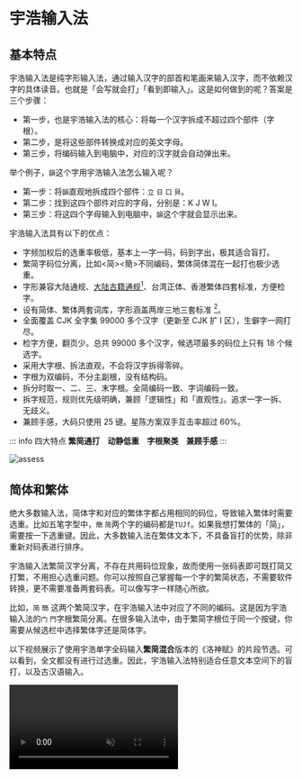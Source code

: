 <script setup>
import Chaifen from '@/chaifen/Chaifen.vue'
import MultiChaifen from '@/chaifen/MultiChaifen.vue'
</script>

# 宇浩输入法

## 基本特点

<MultiChaifen chars="宇浩輸入法" :size="50" loc='left' />

宇浩输入法是纯字形输入法，通过输入汉字的部首和笔画来输入汉字，而不依赖汉字的具体读音。也就是「会写就会打」「看到即输入」。这是如何做到的呢？答案是三个步骤：

- 第一步，也是宇浩输入法的核心：将每一个汉字拆成不超过四个部件（字根）。
- 第二步，是将这些部件转换成对应的英文字母。
- 第三步，将编码输入到电脑中，对应的汉字就会自动弹出来。

举个例子，`韻`这个字用宇浩输入法怎么输入呢？

- 第一步：将`韻`直观地拆成四个部件：`立` `日` `口` `貝`。
- 第二步：找到这四个部件对应的字母，分别是：K J W I。
- 第三步：将这四个字母输入到电脑中，`韻`这个字就会显示出来。

<div class="flex justify-left flex-wrap">
<Chaifen char='韻' :parts='[5,4,3,7]' />
<Chaifen char='韵' :parts='[5,4,2,2]' />
</div>

宇浩输入法具有以下的优点：

- 字频加权后的选重率极低，基本上一字一码，码到字出，极其适合盲打。
- 繁简字码位分离，比如<简><簡>不同编码，繁体简体混在一起打也极少选重。
- 字形兼容大陆通规、[大陆古籍通规](/docs/guji)[^guji_standards]、台湾正体、香港繁体四套标准，方便检字。
- 设有简体、繁体两套词库，字形涵盖两岸三地三套标准 [^opencc]。
- 全面覆盖 CJK 全字集 99000 多个汉字（更新至 CJK 扩 I 区），生僻字一网打尽。
- 检字方便，翻页少。总共 99000 多个汉字，候选项最多的码位上只有 18 个候选字。
- 采用大字根、拆法直观，不会将汉字拆得零碎。
- 字根为双编码，不分主副根，没有结构码。
- 拆分时取一、二、三、末字根。全简编码一致、字词编码一致。
- 拆字规范，规则优先级明确，兼顾「逻辑性」和「直观性」。追求一字一拆、无歧义。
- 兼顾手感，大码只使用 25 键。星陈方案双手互击率超过 60%。

::: info 四大特点
**繁简通打　动静低重　字根聚类　兼顾手感**
:::

![assess](/assess.png)

## 简体和繁体

绝大多数输入法，简体字和对应的繁体字都占用相同的码位，导致输入繁体时需要选重。比如五笔字型中，`簡` `简`两个字的编码都是`TUJf`。如果我想打繁体的「简」，需要按一下选重键。因此，大多数输入法在繁体文本下，不具备盲打的优势，除非重新对码表进行排序。

宇浩输入法繁简汉字分离，不存在共用码位现象，故而使用一张码表即可既打简又打繁，不用担心选重问题。你可以按照自己掌握每一个字的繁简状态，不需要软件转换，更不需要准备两套码表。可以像写字一样随心所欲。

比如，`简` `簡` 这两个繁简汉字，在宇浩输入法中对应了不同的编码。这是因为宇浩输入法的`门` `門`字根繁简分离。在很多输入法中，由于繁简字根位于同一个按键，你需要从候选栏中选择繁体字还是简体字。

以下视频展示了使用宇浩单字全码输入**繁简混合**版本的《洛神赋》的片段节选。可以看到，全文都没有进行过选重。因此，宇浩输入法特别适合任意文本空间下的盲打，以及古汉语输入。

<video src='/yuhao-example.mp4' loop controls muted/>

## 静重和动重

宇浩输入法支持繁简通打，并不代表它牺牲了**只打简体**或**只打繁体**的性能。我们不妨看一看下面的数据：

- 简体文本：常用 1500 字全码无重 [^frequent_characters]。常用 3000 字，全码 10 组重码，出简后无重码。常用 4500 字，全码 55 组重码，出简后 2 组重码。**常用 6000 字，全码 117 组重码，出简后 14 组重码。字频加权后，全码下每万字选重 5 次。**

- 繁体文本：常用 1500 字，全码 1 组重码，出简后无重。常用 3000 字，全码 24 组重码，出简后 4 组重码。常用 4500 字，全码 92 组重码，出简后 13 组重码。常用 5700 字，全码 152 组重码，出简后 36 组重码。字频加权后，全码下每万字选重 15 次。

- 繁简混合文本 [^mixed_frequency]：前 1500 字，全码 3 组重码，出简后无重。前 3000 字，全码 13 组重码，出简后 3 组重码。前 6000 字，全码 131 组重码，出简后 16 组重码。前 9000 字，全码 365 组重码，出简后 92 组重码。字频加权后，全码下每万字选重 17 次。

要知道，宇浩输入法只使用了 25 个按键，也就是说四码的编码空间只有其他 26 键输入法的 85.5%。但是宇浩输入法在常用繁简汉字下选重率却是同类输入法中最低的。

## 打单和打词

宇浩输入法可以输入单字也可以输入词语，各有优缺点。

::: info 单字输入相比词语输入

词语输入缺点：

- 单字输入学习成本较低，学完单字就等于毕业。词语输入还要学习词语编码规则。
- 单字输入思维负担小，不需要进行人工分词，熟练后打字比较连贯。
- 输入单字和输入词语时，每个字的编码是不同的，比如一简字打单时只要输入一码，打词时需要输入两码。
- 很多生僻词、新词、长词可能不在词库中，过度依赖词语输入会造成「踩空」的问题，必须回改。
- 词语输入的重码率高於单字输入1个数量级，确定性较差，失去了形码的根本优势。

词语输入优点：

- 词语输入时，每四码可以上屏至少两字，即使存在选重的几率，平均每个字的码长不到2.0。相比之下，单字输入的平均码长上升到了3.1左右，且对空格的依赖很大。
- 词语输入时，最多取每个字的前两个字根，思维负担小。相比之下，单字取码常取到第三根，深入字的中央部分，思维负担较大。
:::

宇浩输入法，单字输入模式下（只考虑二简）选重率约为0.06%，词语输入模式下[选重率约为1.27%](./statistics.md)。一个比较好的状态，应该是主要打单字，辅助打词语，根据个人偏好，找到一个平衡点，让综合选重率达到0.30% 到 0.50% 左右。

因此，宇浩输入法的最佳输入体验，是以字为主，以词为辅，激进打字，谨慎打词，从而达到较佳的确定性，做到完全关闭候选框输入。

!-- ## 适合人群

评价一款输入法，不能只看重码率，因为每一款输入法都有自己的**设计哲学**和**目标用户**。有优点就必然有缺点，反之亦然。评价一款输入法的维度，除却重码率，还有规则简易度、字根复杂度、按键舒适度、平台通用性等。这就是为什么拼音重码高，但大多数人还是会使用拼音，因为它的学习成本基本为零。选择学习输入法，一定要符合自己的需求，要综合考虑多方面因素，例如，是否愿意背较多的字根，是否有打古文、繁体字需求等。

宇浩输入法的最佳输入体验，是采用精简词库（80000 词左右，同时包括简体、台湾繁体、香港繁体、大陆繁体）并配合单字输入，从而达到极致的确定性，做到完全关闭候选框输入。以下为宇浩输入法**最适合**的人群：

- 对繁体字和简化字都有输入需求，希望做到繁简无缝切换，不依赖程序进行转换的人（中文系学生、经常同两岸三地人士打交道者、方言爱好者、汉字爱好者等）；或
- 日常主要输入繁体文本的人（港澳台用户）；或
- 日常需要输入简体文本，偶尔需要输入繁体文本和生僻字的人；或
- 热爱汉字，喜欢一笔一画写字的感觉，想要学习传统汉字的人。 --

## 聚类和分区

宇浩输入法的核心是对于汉字的拆分，其次是对于字根排布的设计。字根一共有 200 多个，但字母只有 26 个，因此，每个按键上都会有大约 10 个左右的字根。字根如何排布，直接决定了它的学习难度、维护难度、手感、连贯度等等。大体上：

- 对相似字形进行聚类和分区的方案，比乱序排布的方案，学习更加便捷，维护成本更低。比如：「目且贝见」这些都有「目」形的字根，如果安排在一个按键上，那么我们只要记住了其中的一个，就能立刻记住剩下的字根。
- 乱序排布的方案，比对相似字形进行聚类和分区的方案，手感更优。这是因为字根排布的设计中，最大的限制条件就是聚类。解除了这个限制，排布就更加自由，就能在手感上做到更好。
- 三码的方案，比四码的方案，思维负担更小。这是因为四码方案需要取到字的第三根，这个字根往往深入字的中部，思考起来需要更多时间。
- 四码的方案，比三码的方案，重码更低。这一点不言而喻。

每个人都有自己的偏好。为了照顾不同人群的需求。宇浩输入法有两套**官方字根排布设计**。大家可根据自己的偏好和以前的输入习惯，选择其中一个学习。由于这些设计都基于「宇浩拆分」，因此就算后面想试试其他的设计，也只用几天就能适应。

### 宇浩·星陈

**宇浩·星陈**是官方字根排布设计，采用了字根聚类同键排布模式（类似郑码、徐码）。字形相似的字根会被聚拢在一道，排布在 25 个键位上。方案名取自《尚书大传》之「明明上天，烂然星陈」。

由于大量字形相近的字根被放在了一个按键上，它对于初学者极为友好，可以通过联想记忆法，以「组」为单位来记忆。比如：

- `目且貝見`和`日曰早`都在 J 上。
- `亦文（夂）亥（豕）亡方`都在 T 上。

![yustar](/yustar.png)

### 宇浩·光华

**宇浩·光华**是官方字根排布设计，采用了字根首笔分区排布模式（类似五笔、真码）。依据字根第一笔的笔画，分布在横竖撇捺折五区中。其中横区 6 键，竖区 5 键，撇区 6 键，捺区 4 键，折区 4 键。方案名取自《尚书大传》之「日月光华，旦复旦兮」。

由于字根按照首笔笔画进行分区，适合有五笔经验的用户。

![宇浩输入法宋体字根图](/yulight.webp)

两个方案的区别，可参见以下表格。

| 特点                       | 宇浩·光华 | 宇浩·星陈 |
| :------------------------- | :-------- | :-------- |
| 使用最新版本**宇浩拆分**   | ✅         | ✅         |
| 支持到 CJK ext-I           | ✅         | ✅         |
| 兼容台湾字形拆分           | ✅         | ✅         |
| 繁简通打低极选重率 (0.2%) | ✅         | ✅         |
| 字根双编码                 | ✅         | ✅         |
| 附属根比代表根多补一码     | ✅         | ❌         |
| 大码使用 Z 键              | ❌         | ❌         |
| 小码使用 Z 键              | ❌         | ✅         |
| 相似字形字根同分区聚类     | ✅         | ❌         |
| 相似字形字根同大码聚类     | ❌         | ✅         |
| 小码使用拼音中的字母       | ✅         | ✅         |
| 小码 85% 使用拼音首字母   | ❌         | ✅         |
| 双手互击率 60%            | ❌         | ✅         |
| 严格优化键位分布           | ❌         | ✅         |
| Z 键反查                   | ✅         | ✅         |

## 第三方衍生

基于宇浩输入法的拆分，部分用户还创制了其他的**衍生方案**。

#### 吉旦饼

[**吉旦饼**](https://lost-melody.github.io/wafel)，是阿吉、王牌饼干发起的一项衍生方案。它采用乱序字根设计、三码定长、延迟顶字。「吉旦饼」这个名字，来自三名主要开发人：阿吉，forFudan，王牌饼干。取义于 华夫饼 (wafel)，其汉语翻译应有「鸡蛋饼」之义。

输入三码后，对应的三码单字不会上屏，而是将此汉字暂留在预选区，等到第七码的时候，才顶出第一字。每输入四码时，进入临时四码模式，可以选择 Tab 上屏对应的四码单字。因此可看作加强版的「五三顶」输入法。

鸡蛋饼不取第三字根，故而拆分起来更加简单，思维压力较小。三码一字，也使得输入的节奏非常舒服。

!-- 
| 特点                       | 宇浩·星陈 | 吉旦饼                    |
| :------------------------- | :-------- | :------------------------ |
| 使用最新版本**宇浩拆分**   | ✅         | ✅                         |
| 支持到 CJK ext-I           | ✅         | （四码模式下）            |
| 兼容台湾字形拆分           | ✅         | ❌                         |
| 字根双编码                 | ✅         | ✅                         |
| 三码方案                   | ❌         | ✅                         |
| 四码方案                   | ✅         | （支持四码加 Tab 键输入） |
| 单字派码长                 | ~3.15     | ~2.65                     |
| 一简二简个数               | ~600      | ~50                       |
| 繁简通打低极选重率 (0.2%) | ✅         | （四码模式下）            |
| 大码使用 Z 键              | ❌         | ✅                         |
| 小码使用 Z 键              | ✅         | ✅                         |
| 相似字形字根同大码聚类     | ✅         | ❌                         |
| 小码使用拼音中的字母       | ✅         | ❌                         |
| 小码 85% 使用拼音首字母   | ✅         | ❌                         |
| 双手互击率 60%            | ✅         | ✅                         |
| 严格优化键位分布           | ✅         | ✅                         |
| Z 键反查                   | ✅         | ❌                         |
 --

#### 卿云烂兮

[**卿云烂兮**](./joy.md)，是钱多多发起的一项衍生方案，特点是**乱序、单编、消灭小码**。方案名取自《尚书大传》之「卿云烂兮，𫄙缦缦兮」。取码规则共两条：

1. 依次取第一、二、三、末字根对应的编码；
2. 不足四码时，输入一个补码，即末根读音。

!-- 
所以，根据字根数量，有以下几种形式。设首根为 A，次根为 B，三根为 C，末根为 Z，读音为 p。

1. 单根字：Zp
2. 双根字：AZp
3. 三根字：ABZp
4. 多根字：ABCZ --

<!-- 本方案的**补码**，是末根的读音首字母，唯一的例外是高频「口」字根。 -->

!-- {: .highlight }
卿云取码歌诀  
一二三末取字根　单根成字即自身  
双根便作首和末　三根首二同末存  
字根表中找编码　二十五键莫看岔  
依次填入根字母　不足四码加补码  
补码就是末根音　以下法则心里记  
鱼化ｖ来衣作ｉ　口补ｖ外无特例  

| 末根补码 | 规则                     | 举例                    |
| :------- | :----------------------- | ----------------------- |
| v        | 频率最高的字根，补码为 v | 口                      |
| v        | 读音为 ㄩ 的，补码为 v   | 鱼鱼雨禺予 月曰         |
| i        | 读音为 ㄧ 的，补码为 i   | 一乙已乂弋亦衤 言羊用夭 |

字根是有限的，因此本方案依旧是纯形方案，不是形音方案。 --

由于字根采用乱序设计，卿云同时兼顾了极低的选重率、优秀的手感、和简单的规则。其关键数据如下：

- 简体动态选重率 0.08%
- 繁体动态选重率 0.08%
- 繁简混合动态选重率 0.135%
- 全码速度当量 1.27，简码速度当量 1.28
- 单字平均双手互击率  65%，连续文本双手互击率  45%

## 鸣谢

本输入法的设计制作主要借鉴了三个前辈输入法的优点，在这里向他们的作者表示极大的敬意和感谢。它们包括：

- 郑码的大字根、双编码设计。通过「位码」而非「结构码」来挖掘首根的信息。
- 徐码对于繁简通打的支持，以及小码从拼音字母中选取的特点。使用音托不仅方便记忆，也可以达到更佳的离散。
- 五笔字型字根分区排布、不使用 Z 键的特征。分区排布方便对于字根的记忆，Z 键空出后利于手感，还能用于其他功能，方便各平台通用。

在输入法的制作过程中，不少伙伴提出了大量宝贵的意见和建议，帮助它不断优化进步。特此致以极大的谢意。

- 钱多多为输入法的推广作出大量的努力。还绘制了黑体的字根图、设计了输入法的 Logo 和 Android 上的定制方案。可谓「首席艺术委员」。
- 阿吉始终鼓励作者开发一款新的输入法，他的很多观点和设计哲学同作者不谋而合，也坚定了宇浩输入法讲客观、讲实用的理念。他为输入法的字根规律性和易学性提出了大量建议，使折区字根的排布上了一个台阶。可谓「首席哲学委员」。
- 宋天为输入法的规则的完善提出了大量意见和建议，找出了很多拆分上的不合理之处，尤其是在大字集的拆分上，他的建议至关重要，也使宇浩输入法在常用字集内拆分无二义、规则无矛盾。可谓「首席拆分委员」。
- 王牌饼干不仅设计了非常好用的「宇浩三码顶」方案，还为 RIME 方案编写了优秀的 Lua 代码。可谓「首席技术委员」。

还有不少朋友为输入法的优化提出了宝贵的意见和建议，此处不一一致谢。

::: info 有联为证：
汉字十万，岂宇浩独收八九？  
字根两百，因诸君而改二三。
:::

## 脚注

[^frequent_characters]: 「最常用汉字」的定义依赖于文本空间。关于本测评中所用的字频数据的来源，[请参阅此页面](/docs/statistics)。

[^guji_standards]: 中华人民共和国国家标准《古籍印刷通用字规范字形表》（GB/Z 40637-2021）：[https://openstd.samr.gov.cn/bzgk/gb/newGbInfo?hcno=52E2DE28D439C1937EE09AE4B5AA615B](https://openstd.samr.gov.cn/bzgk/gb/newGbInfo?hcno=52E2DE28D439C1937EE09AE4B5AA615B)

[^mixed_frequency]: 这里的繁简混合字频来源于简体字频和繁体字频。假设一个人一半时间打简体，一半时间打繁体，那么便适用于此数据。

[^opencc]: 两岸三地三套标准包括：大陆简体、大陆繁体、台湾正体。另外，宇浩输入法还兼容符合 OpenCC 用字标准的词语。
